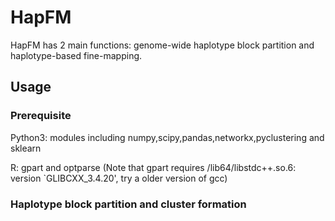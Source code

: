 # HapFM

HapFM has 2 main functions: genome-wide haplotype block partition and haplotype-based fine-mapping.

## Usage

### Prerequisite

Python3: modules including numpy,scipy,pandas,networkx,pyclustering and sklearn

R: gpart and optparse (Note that gpart requires /lib64/libstdc++.so.6: version `GLIBCXX_3.4.20', try a older version of gcc)

### Haplotype block partition and cluster formation


